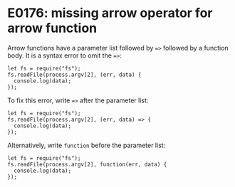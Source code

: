 # E0176: missing arrow operator for arrow function

Arrow functions have a parameter list followed by `=>` followed by a function
body. It is a syntax error to omit the `=>`:

    let fs = require("fs");
    fs.readFile(process.argv[2], (err, data) {
      console.log(data);
    });

To fix this error, write `=>` after the parameter list:

    let fs = require("fs");
    fs.readFile(process.argv[2], (err, data) => {
      console.log(data);
    });

Alternatively, write `function` before the parameter list:

    let fs = require("fs");
    fs.readFile(process.argv[2], function(err, data) {
      console.log(data);
    });
